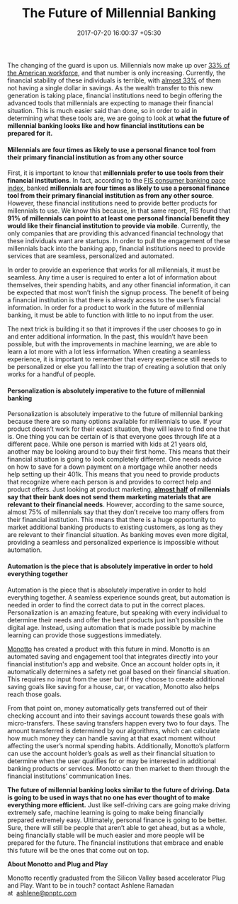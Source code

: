 ﻿---
title: The Future of Millennial Banking
date: 2017-07-20 16:00:37 +05:30
categories:
- Banking
- Retail Banking
- BankTech
- Insights
tags:
- Asia
- Banking
- Retail Banking
- BankTech
- insights
- Millennial
- Millennial Banking
layout: post
type: post
status: publish
category:
- BankTech
- Retail Banking
- Banking
- Insights
Markets:
- Asia
- Banking
- Retail Banking
- BankTech
- insights
- Millennial
- Millennial Banking
Person: Christian Ruppe
---

<p>The changing of the guard is upon us. Millennials now make up over <a href="http://www.pewresearch.org/fact-tank/2015/05/11/millennials-surpass-gen-xers-as-the-largest-generation-in-u-s-labor-force/" target="_blank" rel="noopener noreferrer">33% of the American workforce</a>, and that number is only increasing. Currently, the financial stability of these individuals is terrible, with <a href="https://www.gobankingrates.com/personal-finance/data-americans-savings/" target="_blank" rel="noopener noreferrer">almost 33%</a> of them not having a single dollar in savings. As the wealth transfer to this new generation is taking place, financial institutions need to begin offering the advanced tools that millennials are expecting to manage their financial situation. This is much easier said than done, so in order to aid in determining what these tools are, we are going to look at <b>what the future of millennial banking looks like and how financial institutions can be prepared for it.</b></p>
<h4><b>Millennials are four times as likely to use a personal finance tool from their primary financial institution as from any other source</b></h4>
<p>First, it is important to know that <b>millennials prefer to use tools from their financial institutions</b>. In fact, according to the <a href="https://www.fisglobal.com/PACEIndex/~/media/FISGlobal/Files/PACE/countryinsights/infographic/Insights-About-Millennials.pdf" target="_blank" rel="noopener noreferrer">FIS consumer banking pace index</a>, banked <b>millennials are four times as likely to use a personal finance tool from their primary financial institution as from any other source</b>. However, these financial institutions need to provide better products for millennials to use. We know this because, in that same report, FIS found that <b>91% of millennials can point to at least one personal financial benefit they would like their financial institution to provide via mobile</b>. Currently, the only companies that are providing this advanced financial technology that these individuals want are startups. In order to pull the engagement of these millennials back into the banking app, financial institutions need to provide services that are seamless, personalized and automated. </p>
<p>In order to provide an experience that works for all millennials, it must be seamless. Any time a user is required to enter a lot of information about themselves, their spending habits, and any other financial information, it can be expected that most won’t finish the signup process. The benefit of being a financial institution is that there is already access to the user’s financial information. In order for a product to work in the future of millennial banking, it must be able to function with little to no input from the user. </p>
<p>The next trick is building it so that it improves if the user chooses to go in and enter additional information. In the past, this wouldn’t have been possible, but with the improvements in machine learning, we are able to learn a lot more with a lot less information. When creating a seamless experience, it is important to remember that every experience still needs to be personalized or else you fall into the trap of creating a solution that only works for a handful of people. </p>
<h4><b>Personalization is absolutely imperative to the future of millennial banking</b></h4>
<p>Personalization is absolutely imperative to the future of millennial banking because there are so many options available for millennials to use. If your product doesn’t work for their exact situation, they will leave to find one that is. One thing you can be certain of is that everyone goes through life at a different pace. While one person is married with kids at 21 years old, another may be looking around to buy their first home. This means that their financial situation is going to look completely different. One needs advice on how to save for a down payment on a mortgage while another needs help setting up their 401k. This means that you need to provide products that recognize where each person is and provides to correct help and product offers. Just looking at product marketing, <a href="https://thefinancialbrand.com/52223/50-facts-about-millennials-and-money/" target="_blank" rel="noopener noreferrer"><b>almost half</b></a> <b>of millennials say that their bank does not send them marketing materials that are relevant to their financial needs</b>. However, according to the same source, almost 75% of millennials say that they don’t receive too many offers from their financial institution. This means that there is a huge opportunity to market additional banking products to existing customers, as long as they are relevant to their financial situation. As banking moves even more digital, providing a seamless and personalized experience is impossible without automation.</p>
<h4><b>Automation is the piece that is absolutely imperative in order to hold everything together</b></h4>
<p>Automation is the piece that is absolutely imperative in order to hold everything together. A seamless experience sounds great, but automation is needed in order to find the correct data to put in the correct places. Personalization is an amazing feature, but speaking with every individual to determine their needs and offer the best products just isn’t possible in the digital age. Instead, using automation that is made possible by machine learning can provide those suggestions immediately.</p>
<p><a href="http://www.monotto.com" target="_blank" rel="noopener noreferrer">Monotto</a> has created a product with this future in mind. Monotto is an automated saving and engagement tool that integrates directly into your financial institution's app and website. Once an account holder opts in, it automatically determines a safety net goal based on their financial situation. This requires no input from the user but if they choose to create additional saving goals like saving for a house, car, or vacation, Monotto also helps reach those goals. </p>
<p>From that point on, money automatically gets transferred out of their checking account and into their savings account towards these goals with micro-transfers. These saving transfers happen every two to four days. The amount transferred is determined by our algorithms, which can calculate how much money they can handle saving at that exact moment without affecting the user’s normal spending habits. Additionally, Monotto’s platform can use the account holder’s goals as well as their financial situation to determine when the user qualifies for or may be interested in additional banking products or services. Monotto can then market to them through the financial institutions’ communication lines.</p>
<p><b>The future of millennial banking looks similar to the future of driving. Data is going to be used in ways that no one has ever thought of to make everything more efficient.</b> Just like self-driving cars are going make driving extremely safe, machine learning is going to make being financially prepared extremely easy. Ultimately, personal finance is going to be better. Sure, there will still be people that aren’t able to get ahead, but as a whole, being financially stable will be much easier and more people will be prepared for the future. The financial institutions that embrace and enable this future will be the ones that come out on top.</p>
<p></p>
<p><b>About Monotto and Plug and Play</b></p>
<p>Monotto recently graduated from the Silicon Valley based accelerator Plug and Play. Want to be in touch? contact Ashlene Ramadan at  <a href="mailto:ashlene@pnptc.com" target="_blank" rel="noopener">ashlene@pnptc.com</a></p>
